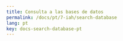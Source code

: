 ```yaml
---
title: Consulta a las bases de datos
permalink: /docs/pt/7-iah/search-database
lang: pt
key: docs-search-database-pt
---
```

